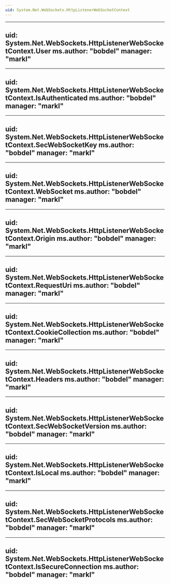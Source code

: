 ```yaml
---
uid: System.Net.WebSockets.HttpListenerWebSocketContext
---
```


---
uid: System.Net.WebSockets.HttpListenerWebSocketContext.User
ms.author: "bobdel"
manager: "markl"
---

---
uid: System.Net.WebSockets.HttpListenerWebSocketContext.IsAuthenticated
ms.author: "bobdel"
manager: "markl"
---

---
uid: System.Net.WebSockets.HttpListenerWebSocketContext.SecWebSocketKey
ms.author: "bobdel"
manager: "markl"
---

---
uid: System.Net.WebSockets.HttpListenerWebSocketContext.WebSocket
ms.author: "bobdel"
manager: "markl"
---

---
uid: System.Net.WebSockets.HttpListenerWebSocketContext.Origin
ms.author: "bobdel"
manager: "markl"
---

---
uid: System.Net.WebSockets.HttpListenerWebSocketContext.RequestUri
ms.author: "bobdel"
manager: "markl"
---

---
uid: System.Net.WebSockets.HttpListenerWebSocketContext.CookieCollection
ms.author: "bobdel"
manager: "markl"
---

---
uid: System.Net.WebSockets.HttpListenerWebSocketContext.Headers
ms.author: "bobdel"
manager: "markl"
---

---
uid: System.Net.WebSockets.HttpListenerWebSocketContext.SecWebSocketVersion
ms.author: "bobdel"
manager: "markl"
---

---
uid: System.Net.WebSockets.HttpListenerWebSocketContext.IsLocal
ms.author: "bobdel"
manager: "markl"
---

---
uid: System.Net.WebSockets.HttpListenerWebSocketContext.SecWebSocketProtocols
ms.author: "bobdel"
manager: "markl"
---

---
uid: System.Net.WebSockets.HttpListenerWebSocketContext.IsSecureConnection
ms.author: "bobdel"
manager: "markl"
---
